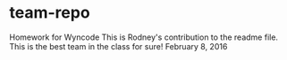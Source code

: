 # team-repo
Homework for Wyncode
This is Rodney's contribution to the readme file. This is the best team in the class for sure! 
February 8, 2016
